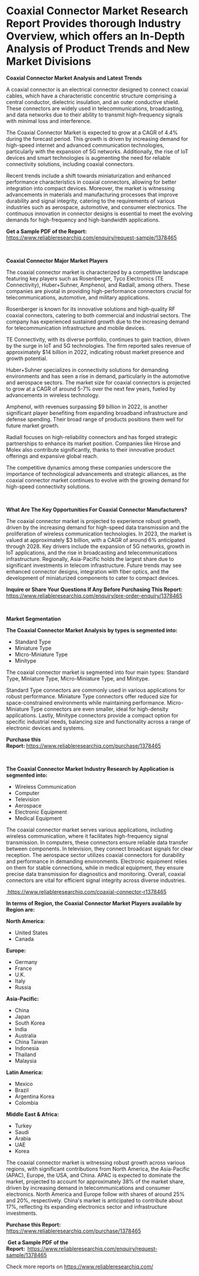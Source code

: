 <p><h1>Coaxial Connector Market Research Report Provides thorough Industry Overview, which offers an In-Depth Analysis of Product Trends and New Market Divisions</h1></p><p><strong>Coaxial Connector Market Analysis and Latest Trends</strong></p>
<p><p>A coaxial connector is an electrical connector designed to connect coaxial cables, which have a characteristic concentric structure comprising a central conductor, dielectric insulation, and an outer conductive shield. These connectors are widely used in telecommunications, broadcasting, and data networks due to their ability to transmit high-frequency signals with minimal loss and interference.</p><p>The Coaxial Connector Market is expected to grow at a CAGR of 4.4% during the forecast period. This growth is driven by increasing demand for high-speed internet and advanced communication technologies, particularly with the expansion of 5G networks. Additionally, the rise of IoT devices and smart technologies is augmenting the need for reliable connectivity solutions, including coaxial connectors. </p><p>Recent trends include a shift towards miniaturization and enhanced performance characteristics in coaxial connectors, allowing for better integration into compact devices. Moreover, the market is witnessing advancements in materials and manufacturing processes that improve durability and signal integrity, catering to the requirements of various industries such as aerospace, automotive, and consumer electronics. The continuous innovation in connector designs is essential to meet the evolving demands for high-frequency and high-bandwidth applications.</p></p>
<p><strong>Get a Sample PDF of the Report:&nbsp;</strong> <a href="https://www.reliableresearchiq.com/enquiry/request-sample/1378465?utm_campaign=3066&utm_medium=2&utm_source=Github&utm_content=ia&utm_term=08042025&utm_id=coaxial-connector">https://www.reliableresearchiq.com/enquiry/request-sample/1378465</a></p>
<p>&nbsp;</p>
<p><strong>Coaxial Connector Major Market Players</strong></p>
<p><p>The coaxial connector market is characterized by a competitive landscape featuring key players such as Rosenberger, Tyco Electronics (TE Connectivity), Huber+Suhner, Amphenol, and Radiall, among others. These companies are pivotal in providing high-performance connectors crucial for telecommunications, automotive, and military applications.</p><p>Rosenberger is known for its innovative solutions and high-quality RF coaxial connectors, catering to both commercial and industrial sectors. The company has experienced sustained growth due to the increasing demand for telecommunication infrastructure and mobile devices. </p><p>TE Connectivity, with its diverse portfolio, continues to gain traction, driven by the surge in IoT and 5G technologies. The firm reported sales revenue of approximately $14 billion in 2022, indicating robust market presence and growth potential.</p><p>Huber+Suhner specializes in connectivity solutions for demanding environments and has seen a rise in demand, particularly in the automotive and aerospace sectors. The market size for coaxial connectors is projected to grow at a CAGR of around 5-7% over the next few years, fueled by advancements in wireless technology.</p><p>Amphenol, with revenues surpassing $9 billion in 2022, is another significant player benefiting from expanding broadband infrastructure and defense spending. Their broad range of products positions them well for future market growth.</p><p>Radiall focuses on high-reliability connectors and has forged strategic partnerships to enhance its market position. Companies like Hirose and Molex also contribute significantly, thanks to their innovative product offerings and expansive global reach.</p><p>The competitive dynamics among these companies underscore the importance of technological advancements and strategic alliances, as the coaxial connector market continues to evolve with the growing demand for high-speed connectivity solutions.</p></p>
<p>&nbsp;</p>
<p><strong>What Are The Key Opportunities For Coaxial Connector Manufacturers?</strong></p>
<p><p>The coaxial connector market is projected to experience robust growth, driven by the increasing demand for high-speed data transmission and the proliferation of wireless communication technologies. In 2023, the market is valued at approximately $3 billion, with a CAGR of around 6% anticipated through 2028. Key drivers include the expansion of 5G networks, growth in IoT applications, and the rise in broadcasting and telecommunications infrastructure. Regionally, Asia-Pacific holds the largest share due to significant investments in telecom infrastructure. Future trends may see enhanced connector designs, integration with fiber optics, and the development of miniaturized components to cater to compact devices.</p></p>
<p><strong>Inquire or Share Your Questions If Any Before Purchasing This Report:</strong> <a href="https://www.reliableresearchiq.com/enquiry/pre-order-enquiry/1378465?utm_campaign=3066&utm_medium=2&utm_source=Github&utm_content=ia&utm_term=08042025&utm_id=coaxial-connector">https://www.reliableresearchiq.com/enquiry/pre-order-enquiry/1378465</a></p>
<p>&nbsp;</p>
<p><strong>Market Segmentation</strong></p>
<p><strong>The Coaxial Connector Market Analysis by types is segmented into:</strong></p>
<p><ul><li>Standard Type</li><li>Miniature Type</li><li>Micro-Miniature Type</li><li>Minitype</li></ul></p>
<p><p>The coaxial connector market is segmented into four main types: Standard Type, Miniature Type, Micro-Miniature Type, and Minitype. </p><p>Standard Type connectors are commonly used in various applications for robust performance. Miniature Type connectors offer reduced size for space-constrained environments while maintaining performance. Micro-Miniature Type connectors are even smaller, ideal for high-density applications. Lastly, Minitype connectors provide a compact option for specific industrial needs, balancing size and functionality across a range of electronic devices and systems.</p></p>
<p><strong>Purchase this Report:&nbsp;</strong><a href="https://www.reliableresearchiq.com/purchase/1378465?utm_campaign=3066&utm_medium=2&utm_source=Github&utm_content=ia&utm_term=08042025&utm_id=coaxial-connector">https://www.reliableresearchiq.com/purchase/1378465</a></p>
<p>&nbsp;</p>
<p><strong>The Coaxial Connector Market Industry Research by Application is segmented into:</strong></p>
<p><ul><li>Wireless Communication</li><li>Computer</li><li>Television</li><li>Aerospace</li><li>Electronic Equipment</li><li>Medical Equipment</li></ul></p>
<p><p>The coaxial connector market serves various applications, including wireless communication, where it facilitates high-frequency signal transmission. In computers, these connectors ensure reliable data transfer between components. In television, they connect broadcast signals for clear reception. The aerospace sector utilizes coaxial connectors for durability and performance in demanding environments. Electronic equipment relies on them for stable connections, while in medical equipment, they ensure precise data transmission for diagnostics and monitoring. Overall, coaxial connectors are vital for efficient signal integrity across diverse industries.</p></p>
<p><a href="https://www.reliableresearchiq.com/coaxial-connector-r1378465?utm_campaign=3066&utm_medium=2&utm_source=Github&utm_content=ia&utm_term=08042025&utm_id=coaxial-connector">&nbsp;https://www.reliableresearchiq.com/coaxial-connector-r1378465</a></p>
<p><strong>In terms of Region, the Coaxial Connector Market Players available by Region are:</strong></p>
<p>
    <p> <strong> North America: </strong>
        <ul>
            <li>United States</li>
            <li>Canada</li>
        </ul>
        </p> 
    <p> <strong> Europe: </strong>
        <ul>
            <li>Germany</li>
            <li>France</li>
            <li>U.K.</li>
            <li>Italy</li>
            <li>Russia</li>
        </ul>
        </p> 
    <p> <strong> Asia-Pacific: </strong>
        <ul>
            <li>China</li>
            <li>Japan</li>
            <li>South Korea</li>
            <li>India</li>
            <li>Australia</li>
            <li>China Taiwan</li>
            <li>Indonesia</li>
            <li>Thailand</li>
            <li>Malaysia</li>
        </ul>
        </p> 
    <p> <strong> Latin America: </strong>
        <ul>
            <li>Mexico</li>
            <li>Brazil</li>
            <li>Argentina Korea</li>
            <li>Colombia</li>
        </ul>
        </p> 
    <p> <strong> Middle East & Africa: </strong>
        <ul>
            <li>Turkey</li>
            <li>Saudi</li>
            <li>Arabia</li>
            <li>UAE</li>
            <li>Korea</li>
        </ul>
    </p>
    </p>
<p><p>The coaxial connector market is witnessing robust growth across various regions, with significant contributions from North America, the Asia-Pacific (APAC), Europe, the USA, and China. APAC is expected to dominate the market, projected to account for approximately 38% of the market share, driven by increasing demand in telecommunications and consumer electronics. North America and Europe follow with shares of around 25% and 20%, respectively. China's market is anticipated to contribute about 17%, reflecting its expanding electronics sector and infrastructure investments.</p></p>
<p><strong>Purchase this Report: </strong><a href="https://www.reliableresearchiq.com/purchase/1378465?utm_campaign=3066&utm_medium=2&utm_source=Github&utm_content=ia&utm_term=08042025&utm_id=coaxial-connector">https://www.reliableresearchiq.com/purchase/1378465</a></p>
<p>&nbsp;<strong>Get a Sample PDF of the Report:&nbsp;&nbsp;</strong><a href="https://www.reliableresearchiq.com/enquiry/request-sample/1378465?utm_campaign=3066&utm_medium=2&utm_source=Github&utm_content=ia&utm_term=08042025&utm_id=coaxial-connector">https://www.reliableresearchiq.com/enquiry/request-sample/1378465</a></p>
<p><strong></strong></p>
<p>Check more reports on <a href="https://www.reliableresearchiq.com/?utm_campaign=3066&utm_medium=2&utm_source=Github&utm_content=ia&utm_term=08042025&utm_id=coaxial-connector">https://www.reliableresearchiq.com/</a></p>